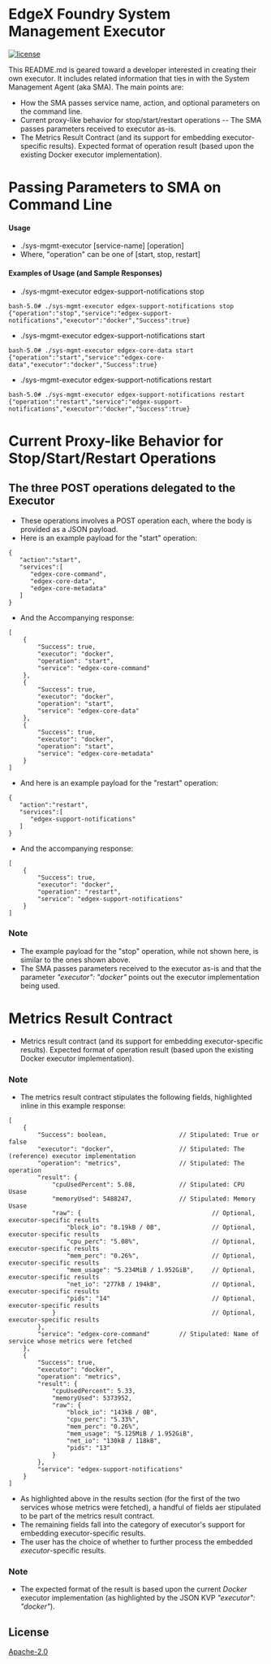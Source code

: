 # EdgeX Foundry System Management Executor
[![license](https://img.shields.io/badge/license-Apache%20v2.0-blue.svg)](LICENSE)

This README.md is geared toward a developer interested in creating their own executor. It includes related information that ties in with the System Management Agent (aka SMA). The main points are:

- How the SMA passes service name, action, and optional parameters on the command line.
- Current proxy-like behavior for stop/start/restart operations -- The SMA passes parameters received to executor as-is.
- The Metrics Result Contract (and its support for embedding executor-specific results).
Expected format of operation result (based upon the existing Docker executor implementation).

# Passing Parameters to SMA on Command Line #

#### Usage ####
- ./sys-mgmt-executor [service-name] [operation]
- Where, "operation" can be one of [start, stop, restart]

#### Examples of Usage (and Sample Responses) ####
- ./sys-mgmt-executor edgex-support-notifications stop
```
bash-5.0# ./sys-mgmt-executor edgex-support-notifications stop
{"operation":"stop","service":"edgex-support-notifications","executor":"docker","Success":true}
```
- ./sys-mgmt-executor edgex-support-notifications start
```
bash-5.0# ./sys-mgmt-executor edgex-core-data start
{"operation":"start","service":"edgex-core-data","executor":"docker","Success":true}
```
- ./sys-mgmt-executor edgex-support-notifications restart
```
bash-5.0# ./sys-mgmt-executor edgex-support-notifications restart
{"operation":"restart","service":"edgex-support-notifications","executor":"docker","Success":true}
```

# Current Proxy-like Behavior for Stop/Start/Restart Operations #

## The three POST operations delegated to the Executor ##
- These operations involves a POST operation each, where the body is provided as a JSON payload.
- Here is an example payload for the "start" operation:
```
{
   "action":"start",
   "services":[
      "edgex-core-command",
      "edgex-core-data",
      "edgex-core-metadata"
   ]
}
```
- And the Accompanying response:
```
[
    {
        "Success": true,
        "executor": "docker",
        "operation": "start",
        "service": "edgex-core-command"
    },
    {
        "Success": true,
        "executor": "docker",
        "operation": "start",
        "service": "edgex-core-data"
    },
    {
        "Success": true,
        "executor": "docker",
        "operation": "start",
        "service": "edgex-core-metadata"
    }    
]
```
- And here is an example payload for the "restart" operation:
```
{
   "action":"restart",
   "services":[
      "edgex-support-notifications"
   ]
}
```
- And the accompanying response:
```
[
    {
        "Success": true,
        "executor": "docker",
        "operation": "restart",
        "service": "edgex-support-notifications"
    }
]
```

### Note ###
- The example payload for the "stop" operation, while not shown here, is similar to the ones shown above.
- The SMA passes parameters received to the executor as-is and that the parameter _"executor": "docker"_ points out the executor implementation being used.

# Metrics Result Contract #

- Metrics result contract (and its support for embedding executor-specific results).
Expected format of operation result (based upon the existing Docker executor implementation).


### Note ###
- The metrics result contract stipulates the following fields, highlighted inline in this example response: 
```
[
    {
        "Success": boolean,                    // Stipulated: True or false
        "executor": "docker",                  // Stipulated: The (reference) executor implementation
        "operation": "metrics",                // Stipulated: The operation
        "result": {            
            "cpuUsedPercent": 5.08,            // Stipulated: CPU Usase
            "memoryUsed": 5488247,             // Stipulated: Memory Usase
            "raw": {                                    // Optional, executor-specific results
                "block_io": "8.19kB / 0B",              // Optional, executor-specific results
                "cpu_perc": "5.08%",                    // Optional, executor-specific results
                "mem_perc": "0.26%",                    // Optional, executor-specific results
                "mem_usage": "5.234MiB / 1.952GiB",     // Optional, executor-specific results
                "net_io": "277kB / 194kB",              // Optional, executor-specific results
                "pids": "14"                            // Optional, executor-specific results
            }                                           // Optional, executor-specific results
        },
        "service": "edgex-core-command"        // Stipulated: Name of service whose metrics were fetched
    },
    {
        "Success": true,
        "executor": "docker",
        "operation": "metrics",
        "result": {
            "cpuUsedPercent": 5.33,
            "memoryUsed": 5373952,
            "raw": {
                "block_io": "143kB / 0B",
                "cpu_perc": "5.33%",
                "mem_perc": "0.26%",
                "mem_usage": "5.125MiB / 1.952GiB",
                "net_io": "130kB / 118kB",
                "pids": "13"
            }
        },
        "service": "edgex-support-notifications"
    }
]
```
- As highlighted above in the results section (for the first of the two services whose metrics were fetched), a handful of fields aer stipulated to be part of the metrics result contract. 
- The remaining fields fall into the category of executor's support for embedding executor-specific results.
- The user has the choice of whether to further process the embedded _executor_-specific results.

### Note ###
- The expected format of the result is based upon the current _Docker_ executor implementation (as highlighted by the JSON KVP _"executor": "docker"_).

## License
[Apache-2.0](LICENSE)

